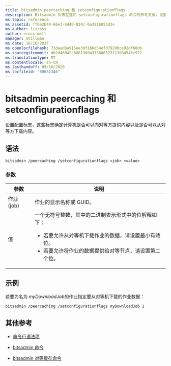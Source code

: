 ```yaml
---
title: bitsadmin peercaching 和 setconfigurationflags
description: Bitsadmin 对等互连和 setconfigurationflags 命令的参考文章，设置用于确定计算机能否向对等机提供内容以及是否可以从对等机下载内容的配置标志。
ms.topic: reference
ms.assetid: ff0a2b49-66e3-4d40-824c-6a3816055d2e
ms.author: lizross
author: eross-msft
manager: mtillman
ms.date: 10/16/2017
ms.openlocfilehash: 73daad6a915ee39f166d54efd79290ce92df60db
ms.sourcegitcommit: db2d46842c68813d043738d6523f13d8454fc972
ms.translationtype: MT
ms.contentlocale: zh-CN
ms.lasthandoff: 09/10/2020
ms.locfileid: "89631346"
---
```

# <a name="bitsadmin-peercaching-and-setconfigurationflags"></a>bitsadmin peercaching 和 setconfigurationflags

设置配置标志，这些标志确定计算机是否可以向对等方提供内容以及是否可以从对等方下载内容。

## <a name="syntax"></a>语法

```
bitsadmin /peercaching /setconfigurationflags <job> <value>
```

### <a name="parameters"></a>参数

| 参数 | 说明 |
| -------------- | -------------- |
| 作业 (job) | 作业的显示名称或 GUID。 |
| 值 | 一个无符号整数，其中的二进制表示形式中的位解释如下：<ul><li>若要允许从对等机下载作业的数据，请设置最小有效位。</li><li>若要允许将作业的数据提供给对等节点，请设置第二个位。</li></ul>|

## <a name="examples"></a>示例

若要为名为 *myDownloadJob*的作业指定要从对等机下载的作业数据：

```
bitsadmin /peercaching /setconfigurationflags myDownloadJob 1
```

## <a name="additional-references"></a>其他参考

- [命令行语法项](command-line-syntax-key.md)

- [bitsadmin 命令](bitsadmin.md)

- [bitsadmin 对等缓存命令](bitsadmin-peercaching.md)
